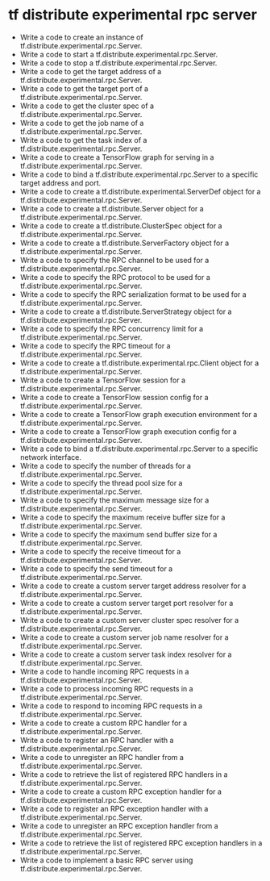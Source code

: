 # tf distribute experimental rpc server

- Write a code to create an instance of tf.distribute.experimental.rpc.Server.
- Write a code to start a tf.distribute.experimental.rpc.Server.
- Write a code to stop a tf.distribute.experimental.rpc.Server.
- Write a code to get the target address of a tf.distribute.experimental.rpc.Server.
- Write a code to get the target port of a tf.distribute.experimental.rpc.Server.
- Write a code to get the cluster spec of a tf.distribute.experimental.rpc.Server.
- Write a code to get the job name of a tf.distribute.experimental.rpc.Server.
- Write a code to get the task index of a tf.distribute.experimental.rpc.Server.
- Write a code to create a TensorFlow graph for serving in a tf.distribute.experimental.rpc.Server.
- Write a code to bind a tf.distribute.experimental.rpc.Server to a specific target address and port.
- Write a code to create a tf.distribute.experimental.ServerDef object for a tf.distribute.experimental.rpc.Server.
- Write a code to create a tf.distribute.Server object for a tf.distribute.experimental.rpc.Server.
- Write a code to create a tf.distribute.ClusterSpec object for a tf.distribute.experimental.rpc.Server.
- Write a code to create a tf.distribute.ServerFactory object for a tf.distribute.experimental.rpc.Server.
- Write a code to specify the RPC channel to be used for a tf.distribute.experimental.rpc.Server.
- Write a code to specify the RPC protocol to be used for a tf.distribute.experimental.rpc.Server.
- Write a code to specify the RPC serialization format to be used for a tf.distribute.experimental.rpc.Server.
- Write a code to create a tf.distribute.ServerStrategy object for a tf.distribute.experimental.rpc.Server.
- Write a code to specify the RPC concurrency limit for a tf.distribute.experimental.rpc.Server.
- Write a code to specify the RPC timeout for a tf.distribute.experimental.rpc.Server.
- Write a code to create a tf.distribute.experimental.rpc.Client object for a tf.distribute.experimental.rpc.Server.
- Write a code to create a TensorFlow session for a tf.distribute.experimental.rpc.Server.
- Write a code to create a TensorFlow session config for a tf.distribute.experimental.rpc.Server.
- Write a code to create a TensorFlow graph execution environment for a tf.distribute.experimental.rpc.Server.
- Write a code to create a TensorFlow graph execution config for a tf.distribute.experimental.rpc.Server.
- Write a code to bind a tf.distribute.experimental.rpc.Server to a specific network interface.
- Write a code to specify the number of threads for a tf.distribute.experimental.rpc.Server.
- Write a code to specify the thread pool size for a tf.distribute.experimental.rpc.Server.
- Write a code to specify the maximum message size for a tf.distribute.experimental.rpc.Server.
- Write a code to specify the maximum receive buffer size for a tf.distribute.experimental.rpc.Server.
- Write a code to specify the maximum send buffer size for a tf.distribute.experimental.rpc.Server.
- Write a code to specify the receive timeout for a tf.distribute.experimental.rpc.Server.
- Write a code to specify the send timeout for a tf.distribute.experimental.rpc.Server.
- Write a code to create a custom server target address resolver for a tf.distribute.experimental.rpc.Server.
- Write a code to create a custom server target port resolver for a tf.distribute.experimental.rpc.Server.
- Write a code to create a custom server cluster spec resolver for a tf.distribute.experimental.rpc.Server.
- Write a code to create a custom server job name resolver for a tf.distribute.experimental.rpc.Server.
- Write a code to create a custom server task index resolver for a tf.distribute.experimental.rpc.Server.
- Write a code to handle incoming RPC requests in a tf.distribute.experimental.rpc.Server.
- Write a code to process incoming RPC requests in a tf.distribute.experimental.rpc.Server.
- Write a code to respond to incoming RPC requests in a tf.distribute.experimental.rpc.Server.
- Write a code to create a custom RPC handler for a tf.distribute.experimental.rpc.Server.
- Write a code to register an RPC handler with a tf.distribute.experimental.rpc.Server.
- Write a code to unregister an RPC handler from a tf.distribute.experimental.rpc.Server.
- Write a code to retrieve the list of registered RPC handlers in a tf.distribute.experimental.rpc.Server.
- Write a code to create a custom RPC exception handler for a tf.distribute.experimental.rpc.Server.
- Write a code to register an RPC exception handler with a tf.distribute.experimental.rpc.Server.
- Write a code to unregister an RPC exception handler from a tf.distribute.experimental.rpc.Server.
- Write a code to retrieve the list of registered RPC exception handlers in a tf.distribute.experimental.rpc.Server.
- Write a code to implement a basic RPC server using tf.distribute.experimental.rpc.Server.